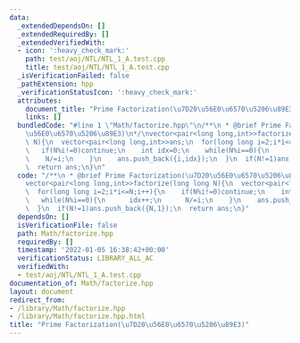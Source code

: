 ```yaml
---
data:
  _extendedDependsOn: []
  _extendedRequiredBy: []
  _extendedVerifiedWith:
  - icon: ':heavy_check_mark:'
    path: test/aoj/NTL/NTL_1_A.test.cpp
    title: test/aoj/NTL/NTL_1_A.test.cpp
  _isVerificationFailed: false
  _pathExtension: hpp
  _verificationStatusIcon: ':heavy_check_mark:'
  attributes:
    document_title: "Prime Factorization(\u7D20\u56E0\u6570\u5206\u89E3)"
    links: []
  bundledCode: "#line 1 \"Math/factorize.hpp\"\n/**\n * @brief Prime Factorization(\u7D20\
    \u56E0\u6570\u5206\u89E3)\n*/\nvector<pair<long long,int>>factorize(long long\
    \ N){\n  vector<pair<long long,int>>ans;\n  for(long long i=2;i*i<=N;i++){\n \
    \   if(N%i!=0)continue;\n    int idx=0;\n    while(N%i==0){\n      idx++;\n  \
    \    N/=i;\n    }\n    ans.push_back({i,idx});\n  }\n  if(N!=1)ans.push_back({N,1});\n\
    \  return ans;\n}\n"
  code: "/**\n * @brief Prime Factorization(\u7D20\u56E0\u6570\u5206\u89E3)\n*/\n\
    vector<pair<long long,int>>factorize(long long N){\n  vector<pair<long long,int>>ans;\n\
    \  for(long long i=2;i*i<=N;i++){\n    if(N%i!=0)continue;\n    int idx=0;\n \
    \   while(N%i==0){\n      idx++;\n      N/=i;\n    }\n    ans.push_back({i,idx});\n\
    \  }\n  if(N!=1)ans.push_back({N,1});\n  return ans;\n}"
  dependsOn: []
  isVerificationFile: false
  path: Math/factorize.hpp
  requiredBy: []
  timestamp: '2022-01-05 16:38:42+00:00'
  verificationStatus: LIBRARY_ALL_AC
  verifiedWith:
  - test/aoj/NTL/NTL_1_A.test.cpp
documentation_of: Math/factorize.hpp
layout: document
redirect_from:
- /library/Math/factorize.hpp
- /library/Math/factorize.hpp.html
title: "Prime Factorization(\u7D20\u56E0\u6570\u5206\u89E3)"
---
```

